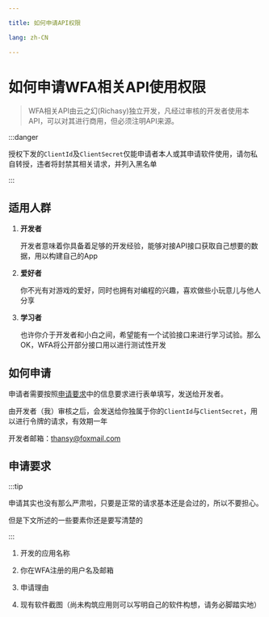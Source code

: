 ```yaml
---

title: 如何申请API权限

lang: zh-CN

---
```




# 如何申请WFA相关API使用权限



> WFA相关API由云之幻(Richasy)独立开发，凡经过审核的开发者使用本API，可以对其进行商用，但必须注明API来源。



:::danger

授权下发的`ClientId`及`ClientSecret`仅能申请者本人或其申请软件使用，请勿私自转授，违者将封禁其相关请求，并列入黑名单

:::


## 适用人群



1. **开发者**



    开发者意味着你具备着足够的开发经验，能够对接API接口获取自己想要的数据，用以构建自己的App



2. **爱好者**



    你不光有对游戏的爱好，同时也拥有对编程的兴趣，喜欢做些小玩意儿与他人分享



3. **学习者**



    也许你介于开发者和小白之间，希望能有一个试验接口来进行学习试验。那么OK，WFA将公开部分接口用以进行测试性开发



## 如何申请



申请者需要按照[申请要求](#申请要求)中的信息要求进行表单填写，发送给开发者。



由开发者（我）审核之后，会发送给你独属于你的`ClientId`与`ClientSecret`，用以进行令牌的请求，有效期一年



开发者邮箱：[thansy@foxmail.com](mailto:thansy@foxmail.com)



## 申请要求



:::tip

申请其实也没有那么严肃啦，只要是正常的请求基本还是会过的，所以不要担心。    

但是下文所述的一些要素你还是要写清楚的

:::



1. 开发的应用名称



2. 你在WFA注册的用户名及邮箱



3. 申请理由



4. 现有软件截图（尚未构筑应用则可以写明自己的软件构想，请务必脚踏实地）

